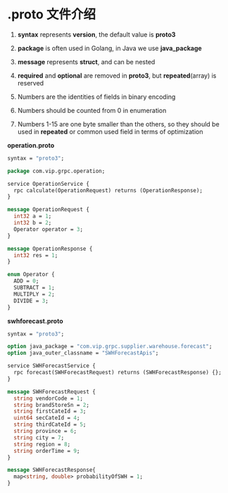 # .proto 文件介绍

1. **syntax** represents **version**, the default value is **proto3**

2. **package** is often used in Golang, in Java we use **java_package**

3. **message** represents **struct**, and can be nested

4. **required** and **optional** are removed in **proto3**, but **repeated**(array) is reserved

5. Numbers are the identities of fields in binary encoding

6. Numbers should be counted from 0 in enumeration

7. Numbers 1-15 are one byte smaller than the others, so they should be used in **repeated** or common used field in terms of optimization

**operation.proto**

```protobuf
syntax = "proto3";

package com.vip.grpc.operation;

service OperationService {
  rpc calculate(OperationRequest) returns (OperationResponse);
}

message OperationRequest {
  int32 a = 1;
  int32 b = 2;
  Operator operator = 3;
}

message OperationResponse {
  int32 res = 1;
}

enum Operator {
  ADD = 0;
  SUBTRACT = 1;
  MULTIPLY = 2;
  DIVIDE = 3;
}
```

**swhforecast.proto**

```protobuf
syntax = "proto3";

option java_package = "com.vip.grpc.supplier.warehouse.forecast";
option java_outer_classname = "SWHForecastApis";

service SWHForecastService {
  rpc forecast(SWHForecastRequest) returns (SWHForecastResponse) {};
}

message SWHForecastRequest {
  string vendorCode = 1;
  string brandStoreSn = 2;
  string firstCateId = 3;
  uint64 secCateId = 4;
  string thirdCateId = 5;
  string province = 6;
  string city = 7;
  string region = 8;
  string orderTime = 9;
}

message SWHForecastResponse{
  map<string, double> probabilityOfSWH = 1;
}
```

